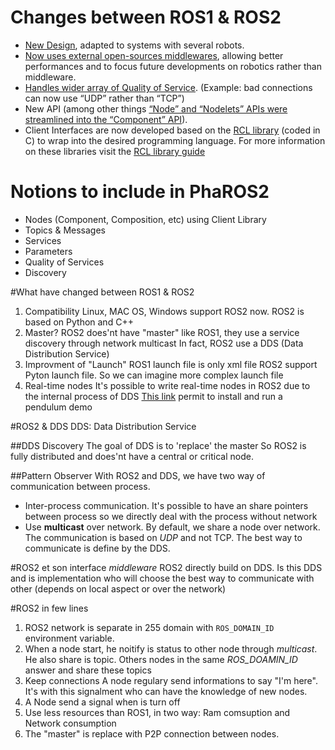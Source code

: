 # Changes between ROS1 & ROS2    
- [New Design](http://design.ros2.org/articles/why_ros2.html), adapted to systems with several robots.    
- [Now uses external open-sources middlewares](https://design.ros2.org/articles/ros_middleware_interface.html), allowing better performances and to focus future developments on robotics rather than middleware.    
- [Handles wider array of Quality of Service](https://github.com/ros2/ros2/wiki/About-Quality-of-Service-Settings). (Example: bad connections can now use “UDP” rather than “TCP”)    
- New API (among other things [“Node” and “Nodelets” APIs were streamlined  into the “Component” API](https://github.com/ros2/ros2/wiki/Composition)).    
- Client Interfaces are now developed based on the [RCL library](https://github.com/ros2/rcl) (coded in C) to wrap into the desired programming language. For more information on these libraries visit the [RCL library guide](https://github.com/ros2/rcl)    
# Notions to include in PhaROS2
- Nodes (Component, Composition, etc) using Client Library    
- Topics & Messages    
- Services    
- Parameters    
- Quality of Services   
- Discovery


#What have changed between ROS1 & ROS2

1. Compatibility
	Linux, MAC OS, Windows support ROS2 now.
	ROS2 is based on Python and C++
2. Master?
	ROS2 does'nt have "master" like ROS1, they use a service discovery through network multicast
	In fact, ROS2 use a DDS (Data Distribution Service)
3. Improvment of "Launch"
	ROS1 launch file is only xml file
	ROS2 support Pyton launch file. So we can imagine more complex launch file
4. Real-time nodes
	It's possible to write real-time nodes in ROS2 due to the internal process of DDS
	[This link](https://index.ros.org/doc/ros2/Real-Time-Programming/) permit to install and run a pendulum demo
	
#ROS2 & DDS
DDS: Data Distribution Service

##DDS Discovery
The goal of DDS is to 'replace' the master
So ROS2 is fully distributed and does'nt have a central or critical node.


##Pattern Observer
With ROS2 and DDS, we have two way of communication between process.
 - Inter-process communication. It's possible to have an share pointers between process so we directly deal with the process without network
 - Use **multicast** over network. By default, we share a node over network. The communication is based on *UDP* and not TCP.
The best way to communicate is define by the DDS.


#ROS2 et son interface *middleware*
ROS2 directly build on DDS. Is this DDS and is implementation who will choose the best way to communicate with other (depends on local aspect or over the network)

#ROS2 in few lines
1. ROS2 network is separate in 255 domain with `ROS_DOMAIN_ID` environment variable.
2. When a node start, he noitify is status to other node through *multicast*. He also share is topic.
	Others nodes in the same *ROS_DOAMIN_ID* answer and share these topics
3. Keep connections
	A node regulary send informations to say "I'm here". It's with this signalment who can have the knowledge of new nodes.
4. A Node send a signal when is turn off
5. Use less resources than ROS1, in two way: Ram comsuption and Network consumption
6. The "master" is replace with P2P connection between nodes.